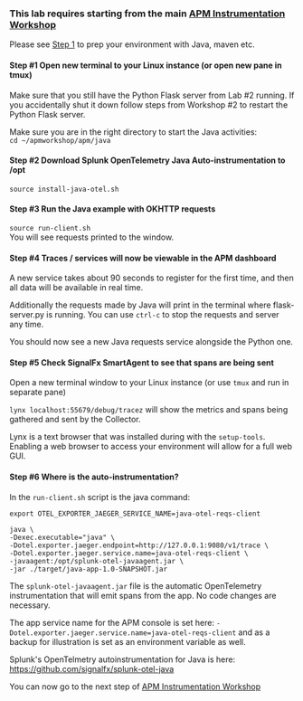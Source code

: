 ### This lab requires starting from the main [APM Instrumentation Workshop](../workshop-steps/3-workshop-labs.md)

Please see [Step 1](../workshop-steps/1-prep.md) to prep your environment with Java, maven etc.

#### Step #1 Open new terminal to your Linux instance (or open new pane in tmux)

Make sure that you still have the Python Flask server from Lab #2 running. If you accidentally shut it down follow steps from Workshop #2 to restart the Python Flask server.

Make sure you are in the right directory to start the Java activities:  
`cd ~/apmworkshop/apm/java`

#### Step #2 Download Splunk OpenTelemetry Java Auto-instrumentation to /opt

`source install-java-otel.sh`

#### Step #3 Run the Java example with OKHTTP requests

`source run-client.sh`  
You will see requests printed to the window.

#### Step #4 Traces / services will now be viewable in the APM dashboard

A new service takes about 90 seconds to register for the first time, and then all data will be available in real time.  

Additionally the requests made by Java will print in the terminal where flask-server.py is running.
You can use `ctrl-c` to stop the requests and server any time.

You should now see a new Java requests service alongside the Python one.

#### Step #5 Check SignalFx SmartAgent to see that spans are being sent

Open a new terminal window to your Linux instance (or use `tmux` and run in separate pane)

`lynx localhost:55679/debug/tracez` will show the metrics and spans being gathered and sent by the Collector.  

Lynx is a text browser that was installed during with the `setup-tools`. Enabling a web browser to access your environment will allow for a full web GUI.  


#### Step #6 Where is the auto-instrumentation?

In the `run-client.sh` script is the java command:

```
export OTEL_EXPORTER_JAEGER_SERVICE_NAME=java-otel-reqs-client

java \
-Dexec.executable="java" \
-Dotel.exporter.jaeger.endpoint=http://127.0.0.1:9080/v1/trace \
-Dotel.exporter.jaeger.service.name=java-otel-reqs-client \
-javaagent:/opt/splunk-otel-javaagent.jar \
-jar ./target/java-app-1.0-SNAPSHOT.jar
```

The `splunk-otel-javaagent.jar` file is the automatic OpenTelemetry instrumentation that will emit spans from the app. No code changes are necessary.

The app service name for the APM console is set here: `-Dotel.exporter.jaeger.service.name=java-otel-reqs-client` and as a backup for illustration is set as an environment variable as well.

Splunk's OpenTelmetry autoinstrumentation for Java is here: https://github.com/signalfx/splunk-otel-java

You can now go to the next step of [APM Instrumentation Workshop](../workshop-steps/3-workshop-labs.md)
